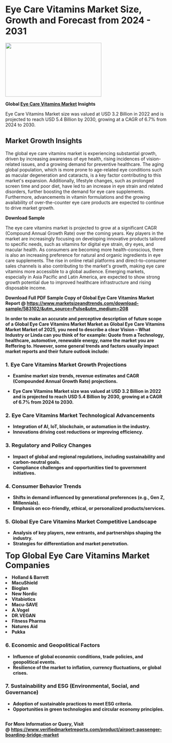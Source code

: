 <H1>Eye Care Vitamins Market Size, Growth and Forecast from 2024 - 2031</H1><img class="aligncenter size-medium wp-image-584254" src="https://thirdeyenews.in/wp-content/uploads/2024/09/Global-Market-Research-300x168.jpeg" alt="" width="300" height="168" /><p><strong>Global&nbsp;<a href="https://www.marketsizeandtrends.com/download-sample/583102/&amp;utm_source=Pulse&amp;utm_medium=208">Eye Care Vitamins Market</a> Insights</strong></p><p>Eye Care Vitamins Market size was valued at USD 3.2 Billion in 2022 and is projected to reach USD 5.4 Billion by 2030, growing at a CAGR of 6.7% from 2024 to 2030.</p><p><h2>Market Growth Insights</h2> <p>The global eye care vitamins market is experiencing substantial growth, driven by increasing awareness of eye health, rising incidences of vision-related issues, and a growing demand for preventive healthcare. The aging global population, which is more prone to age-related eye conditions such as macular degeneration and cataracts, is a key factor contributing to this market's expansion. Additionally, lifestyle changes, such as prolonged screen time and poor diet, have led to an increase in eye strain and related disorders, further boosting the demand for eye care supplements. Furthermore, advancements in vitamin formulations and the growing availability of over-the-counter eye care products are expected to continue to drive market growth.</p> <p><strong>Download Sample</strong></p> <p>The eye care vitamins market is projected to grow at a significant CAGR (Compound Annual Growth Rate) over the coming years. Key players in the market are increasingly focusing on developing innovative products tailored to specific needs, such as vitamins for digital eye strain, dry eyes, and macular health. As consumers are becoming more health-conscious, there is also an increasing preference for natural and organic ingredients in eye care supplements. The rise in online retail platforms and direct-to-consumer sales channels is also contributing to the market's growth, making eye care vitamins more accessible to a global audience. Emerging markets, especially in Asia Pacific and Latin America, are expected to show strong growth potential due to improved healthcare infrastructure and rising disposable income. <p><strong></p><p><span class=""><strong>Download Full PDF Sample Copy of Global Eye Care Vitamins Market Report</strong> @ <a href="https://www.marketsizeandtrends.com/download-sample/583102/&amp;utm_source=Pulse&amp;utm_medium=208" target="_blank">https://www.marketsizeandtrends.com/download-sample/583102/&amp;utm_source=Pulse&amp;utm_medium=208</a></span></p><p>In order to make an accurate and perceptive description of future scope of a Global&nbsp;Eye Care Vitamins Market Market as Global&nbsp;Eye Care Vitamins Market Market of 2025, you need to describe a clear Vision &ndash; What Industry or Linda can you think of for example: Quote from a Technology, healthcare, automotive, renewable energy, name the market you are Reffering to. However, some general trends and factors usually impact market reports and their future outlook include:</p><h3>1.&nbsp;<strong>Eye Care Vitamins Market Growth Projections</strong></h3><ul><li>Examine market size trends, revenue estimates and CAGR (Compounded Annual Growth Rate) projections.</li><li><p>Eye Care Vitamins Market size was valued at USD 3.2 Billion in 2022 and is projected to reach USD 5.4 Billion by 2030, growing at a CAGR of 6.7% from 2024 to 2030.</p></li></ul><h3>2.&nbsp;<strong>Eye Care Vitamins Market Technological Advancements</strong></h3><ul><li>Integration of AI, IoT, blockchain, or automation in the industry.</li><li>Innovations driving cost reductions or improving efficiency.</li></ul><h3>3.&nbsp;<strong>Regulatory and Policy Changes</strong></h3><ul><li>Impact of global and regional regulations, including sustainability and carbon-neutral goals.</li><li>Compliance challenges and opportunities tied to government initiatives.</li></ul><h3>4.&nbsp;<strong>Consumer Behavior Trends</strong></h3><ul><li>Shifts in demand influenced by generational preferences (e.g., Gen Z, Millennials).</li><li>Emphasis on eco-friendly, ethical, or personalized products/services.</li></ul><h3>5.&nbsp;<strong>Global Eye Care Vitamins Market Competitive Landscape</strong></h3><ul><li>Analysis of key players, new entrants, and partnerships shaping the industry.</li><li>Strategies for differentiation and market penetration.</li></ul><p data-pm-slice="1 1 []"><span style="color: inherit; font-family: inherit; font-size: 25px;">Top Global Eye Care Vitamins Market Companies</span></p><div class="" data-test-id=""><p><li>Holland & Barrett</li><li> MacuShield</li><li> Bioglan</li><li> New Nordic</li><li> Vitabiotics</li><li> Macu-SAVE</li><li> A.Vogel</li><li> DR.VEGAN</li><li> Fitness Pharma</li><li> Natures Aid</li><li> Pukka</li></p></div><h3>6.&nbsp;<strong>Economic and Geopolitical Factors</strong></h3><ul><li>Influence of global economic conditions, trade policies, and geopolitical events.</li><li>Resilience of the market to inflation, currency fluctuations, or global crises.</li></ul><h3>7.&nbsp;<strong>Sustainability and ESG (Environmental, Social, and Governance)</strong></h3><ul><li>Adoption of sustainable practices to meet ESG criteria.</li><li>Opportunities in green technologies and circular economy principles.</li></ul><h2><strong style="font-size: 14px;">For More Information or Query, Visit @&nbsp;</strong><a style="background-color: #ffffff; font-size: 14px;" href="https://www.marketsizeandtrends.com/report/eye-care-vitamins-market/" target="_blank">https://www.verifiedmarketreports.com/product/airport-passenger-boarding-bridge-market</a></h2>
